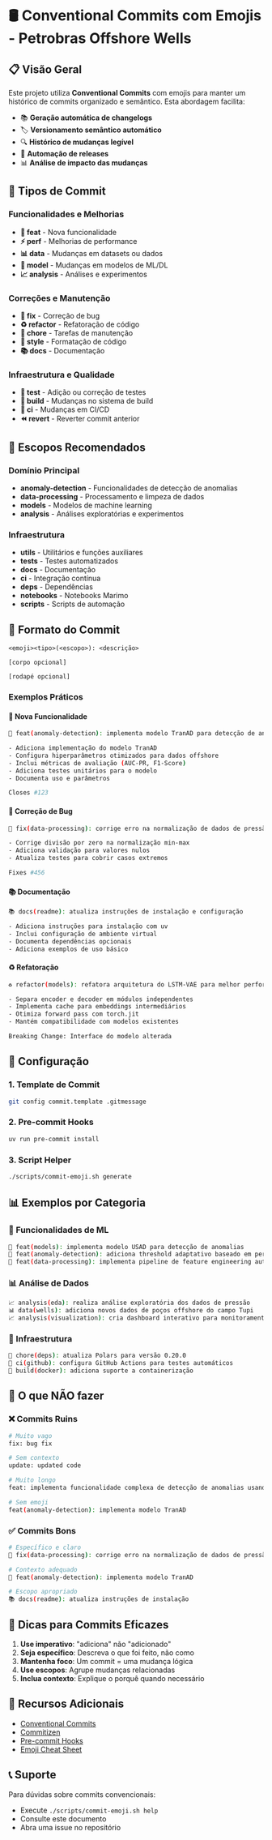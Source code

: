 # 🛢️ Conventional Commits com Emojis - Petrobras Offshore Wells

## 📋 Visão Geral

Este projeto utiliza **Conventional Commits** com emojis para manter um histórico de commits organizado e semântico. Esta abordagem facilita:

- 📚 **Geração automática de changelogs**
- 🏷️ **Versionamento semântico automático**
- 🔍 **Histórico de mudanças legível**
- 🤖 **Automação de releases**
- 📊 **Análise de impacto das mudanças**

## 🚀 Tipos de Commit

### Funcionalidades e Melhorias

- **🚀 feat** - Nova funcionalidade
- **⚡ perf** - Melhorias de performance
- **📊 data** - Mudanças em datasets ou dados
- **🤖 model** - Mudanças em modelos de ML/DL
- **📈 analysis** - Análises e experimentos

### Correções e Manutenção

- **🐛 fix** - Correção de bug
- **♻️ refactor** - Refatoração de código
- **🔧 chore** - Tarefas de manutenção
- **🎨 style** - Formatação de código
- **📚 docs** - Documentação

### Infraestrutura e Qualidade

- **🧪 test** - Adição ou correção de testes
- **🔨 build** - Mudanças no sistema de build
- **👷 ci** - Mudanças em CI/CD
- **⏪ revert** - Reverter commit anterior

## 🎯 Escopos Recomendados

### Domínio Principal

- **anomaly-detection** - Funcionalidades de detecção de anomalias
- **data-processing** - Processamento e limpeza de dados
- **models** - Modelos de machine learning
- **analysis** - Análises exploratórias e experimentos

### Infraestrutura

- **utils** - Utilitários e funções auxiliares
- **tests** - Testes automatizados
- **docs** - Documentação
- **ci** - Integração contínua
- **deps** - Dependências
- **notebooks** - Notebooks Marimo
- **scripts** - Scripts de automação

## 📝 Formato do Commit

```
<emoji><tipo>(<escopo>): <descrição>

[corpo opcional]

[rodapé opcional]
```

### Exemplos Práticos

#### 🚀 Nova Funcionalidade

```bash
🚀 feat(anomaly-detection): implementa modelo TranAD para detecção de anomalias

- Adiciona implementação do modelo TranAD
- Configura hiperparâmetros otimizados para dados offshore
- Inclui métricas de avaliação (AUC-PR, F1-Score)
- Adiciona testes unitários para o modelo
- Documenta uso e parâmetros

Closes #123
```

#### 🐛 Correção de Bug

```bash
🐛 fix(data-processing): corrige erro na normalização de dados de pressão

- Corrige divisão por zero na normalização min-max
- Adiciona validação para valores nulos
- Atualiza testes para cobrir casos extremos

Fixes #456
```

#### 📚 Documentação

```bash
📚 docs(readme): atualiza instruções de instalação e configuração

- Adiciona instruções para instalação com uv
- Inclui configuração de ambiente virtual
- Documenta dependências opcionais
- Adiciona exemplos de uso básico
```

#### ♻️ Refatoração

```bash
♻️ refactor(models): refatora arquitetura do LSTM-VAE para melhor performance

- Separa encoder e decoder em módulos independentes
- Implementa cache para embeddings intermediários
- Otimiza forward pass com torch.jit
- Mantém compatibilidade com modelos existentes

Breaking Change: Interface do modelo alterada
```

## 🔧 Configuração

### 1. Template de Commit

```bash
git config commit.template .gitmessage
```

### 2. Pre-commit Hooks

```bash
uv run pre-commit install
```

### 3. Script Helper

```bash
./scripts/commit-emoji.sh generate
```

## 📊 Exemplos por Categoria

### 🚀 Funcionalidades de ML

```bash
🚀 feat(models): implementa modelo USAD para detecção de anomalias
🚀 feat(anomaly-detection): adiciona threshold adaptativo baseado em percentil
🚀 feat(data-processing): implementa pipeline de feature engineering automático
```

### 📊 Análise de Dados

```bash
📈 analysis(eda): realiza análise exploratória dos dados de pressão
📊 data(wells): adiciona novos dados de poços offshore do campo Tupi
📈 analysis(visualization): cria dashboard interativo para monitoramento
```

### 🔧 Infraestrutura

```bash
🔧 chore(deps): atualiza Polars para versão 0.20.0
👷 ci(github): configura GitHub Actions para testes automáticos
🔨 build(docker): adiciona suporte a containerização
```

## 🚫 O que NÃO fazer

### ❌ Commits Ruins

```bash
# Muito vago
fix: bug fix

# Sem contexto
update: updated code

# Muito longo
feat: implementa funcionalidade complexa de detecção de anomalias usando modelo TranAD com otimização de hiperparâmetros e validação cruzada

# Sem emoji
feat(anomaly-detection): implementa modelo TranAD
```

### ✅ Commits Bons

```bash
# Específico e claro
🐛 fix(data-processing): corrige erro na normalização de dados de pressão

# Contexto adequado
🚀 feat(anomaly-detection): implementa modelo TranAD

# Escopo apropriado
📚 docs(readme): atualiza instruções de instalação
```

## 🎯 Dicas para Commits Eficazes

1. **Use imperativo**: "adiciona" não "adicionado"
2. **Seja específico**: Descreva o que foi feito, não como
3. **Mantenha foco**: Um commit = uma mudança lógica
4. **Use escopos**: Agrupe mudanças relacionadas
5. **Inclua contexto**: Explique o porquê quando necessário

## 🔗 Recursos Adicionais

- [Conventional Commits](https://www.conventionalcommits.org/)
- [Commitizen](https://commitizen-tools.github.io/commitizen/)
- [Pre-commit Hooks](https://pre-commit.com/)
- [Emoji Cheat Sheet](https://www.webfx.com/tools/emoji-cheat-sheet/)

## 📞 Suporte

Para dúvidas sobre commits convencionais:

- Execute `./scripts/commit-emoji.sh help`
- Consulte este documento
- Abra uma issue no repositório
